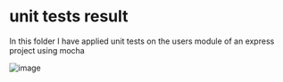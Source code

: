 # unit tests result 
In this folder I have applied unit tests on the users module of an express project using mocha 


![image](https://user-images.githubusercontent.com/62261901/163651369-c2644afa-ad70-4528-984c-acc5c95e890c.png)

